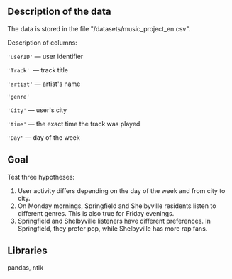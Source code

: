 
## Description of the data
The data is stored in the file "/datasets/music_project_en.csv".

Description of columns:

`'userID'` — user identifier

`'Track' `— track title

`'artist'` — artist's name

`'genre'`

`'City'` — user's city

`'time'` — the exact time the track was played

`'Day'` — day of the week

## Goal
Test three hypotheses:

1. User activity differs depending on the day of the week and from city to city.
2. On Monday mornings, Springfield and Shelbyville residents listen to different genres. This is also true for Friday evenings.
3. Springfield and Shelbyville listeners have different preferences. In Springfield, they prefer pop, while Shelbyville has more rap fans.

## Libraries
pandas, ntlk

